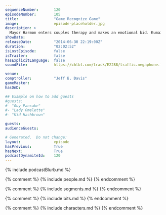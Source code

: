 ```yaml
---
sequenceNumber:       120
episodeNumber:        105
title:                "Game Recognize Game"
image:                episode-placeholder.jpg
description: >
  Mayor Harmon enters couples therapy and makes an emotional bid. Kumail Nanjiani is back and doesn't understand why Jeff talks to strangers. Doctors are too prostate happy and a Brazilian fan from Rio defends them. Just a great episode from top to botto...
showDate:             
releaseDate:          "2014-06-30 22:19:00Z"
duration:             "02:02:52"
isLostEpisode:        false
isTrailer:            false
hasExplicitLanguage:  false
soundFile:            https://chtbl.com/track/E2288/traffic.megaphone.fm/STA8463661551.mp3?updated=1556325651

venue:                
comptroller:          "Jeff B. Davis"
gameMaster:           
hasDnD:               

## Example on how to add guests
#guests:
#- "Guy Pancake"
#- "Lady Omelette"
#- "Kid Hashbrown"

guests:
audienceGuests:

# Generated.  Do not change:
layout:               episode
hasPrevious:          True
hasNext:              True
podcastDynamiteId:    120
---
```


{% include podcastBlurb.md %}

{% comment %}
{% include people.md %}
{% endcomment %}

{% comment %}
{% include segments.md %}
{% endcomment %}

{% comment %}
{% include bits.md %}
{% endcomment %}

{% comment %}
{% include characters.md %}
{% endcomment %}
